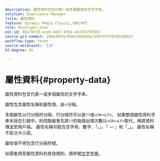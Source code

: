 ```yaml
---
description: 屬性資料包含代表一或多個屬性的文字字串。
solution: Experience Manager
title: 屬性資料
feature: Dynamic Media Classic,SDK/API
role: Developer,User
exl-id: 86278720-ece0-4e67-8fb1-443355f878b7
source-git-commit: 206e4643e3926cb85b4be2189743578f88180be7
workflow-type: tm+mt
source-wordcount: '115'
ht-degree: 0%

---
```


# 屬性資料{#property-data}

屬性資料包含代表一或多個屬性的文字字串。

屬性包含屬性名稱和屬性值，由=分隔。

多個屬性以行分隔符分隔，行分隔符可以是`??`或`<CR><LF>`。 如果整個屬性資料字串未括在引號中，則伺服器會先將`??`的每個出現次數以`<CR><LF>`取代，再將資料傳送至用戶端。 屬性名稱可能包含字母、數字、「。」、「 — 」和「_」。 屬性名稱不區分大小寫。

屬性值不得包含行分隔符號。

如需套用至屬性資料的其他規則，請參閱[文字字串](../../../../../../is-api/image-catalog/image-serving-api-ref/c-image-catalog-reference/c-overview/c-common-data-types/r-text-string.md#reference-ae0a9e181b0e40c6bcdb43af7f481d63)。
